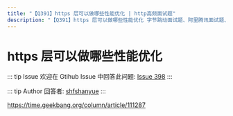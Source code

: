 ```yaml
---
title: "【Q391】https 层可以做哪些性能优化 | http高频面试题"
description: "【Q391】https 层可以做哪些性能优化 字节跳动面试题、阿里腾讯面试题、美团小米面试题。"
---
```


# https 层可以做哪些性能优化

::: tip Issue
欢迎在 Gtihub Issue 中回答此问题: [Issue 398](https://github.com/shfshanyue/Daily-Question/issues/398)
:::

::: tip Author
回答者: [shfshanyue](https://github.com/shfshanyue)
:::

<https://time.geekbang.org/column/article/111287>
